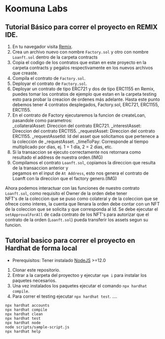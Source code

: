 # Koomuna Labs

## Tutorial Básico para correr el proyecto en REMIX IDE.

  1. En tu navegador visita [Remix](http://remix.ethereum.org/).
  2. Crea un archivo nuevo con nombre ``Factory.sol`` y otro con nombre ``Loanft.sol`` dentro de la carpeta contracts
  3. Copia el codigo de los contratos que estan en este proyecto en la carpeta contracts y
    pegalos respectivamente en los nuevos archivos que creaste.
  4. Compila el contrato de ``Factory.sol``.
  5. Deployar el contrato de ``Factory.sol``.
  6. Deployar un contrato de tipo ERC721 y dos de tipo ERC1155 en Remix, puedes tomar los contratos de ejemplo que
    estan en la carpeta testing esto para probar la creacion de ordenes más adelante.
  Hasta este punto debemos tener 4 contratos desplegados, Factory.sol, ERC721, ERC1155, ERC1155.
  7. En el contrato de Factory ejecutaremos la funcion de createLoan, pasandole como parametros:  
    _collateralAsset: Direccion del contrato ERC721.
    _interestAsset: Direccion del contrato ERC1155.
    _requestAsset: Direccion del contrato ERC1155.
    _requestAssetId: Id del asset que solicitamos que pertenece a la colección de _requestAsset.
    _timeToPay: Corresponde al tiempo multiplicado por dias, ej. 1 = 1 día, 2 = 2 dias, etc.
  8. Si la transaccion se ejecuto correctamente nos retornara como resultado el address de nuestra orden.(IMG)
  9. Compilamos el contrato ``Loanft.sol``, copiamos la direccion que resulta de la transaccion anterior y  
    pegamos en el input de ``At Address``, esto nos genera el contrato de Loanft con la direccion que el factory genero.(IMG)

  Ahora podemos interactuar con las funciones de nuestro contrato ``Loanft.sol``, como requisito el Owner de la orden debe tener  
  NFT's de la  coleccion que se puso como colateral y de la coleccion que se ofrece como interes, la cuenta que llenara la orden debe contar con un NFT de la coleccion que se solicita y que corresponda al Id.
  Se debe ejecutar el ``setApprovalForAll`` de cada contrato de los NFT's para autorizar que el contrato de la orden (``Loanft.sol``)  pueda transferir los assets segun su funcion.

## Tutorial basico para correr el proyecto en Hardhat de forma local

  * Prerequisitos:
    Tener instalado [NodeJS](https://nodejs.org/) >=12.0

  1. Clonar este repositorio.
  2. Entrar a la carpeta del proyectoo y ejecutar ``npm i`` para instalar los paquetes necesarios.
  3. Una vez instalados los paquetes ejecutar el comando ``npx hardhat compile``.
  4. Para correr el testing ejecutar ``npx hardhat test``.
  ....


```shell
npx hardhat accounts
npx hardhat compile
npx hardhat clean
npx hardhat test
npx hardhat node
node scripts/sample-script.js
npx hardhat help
```
